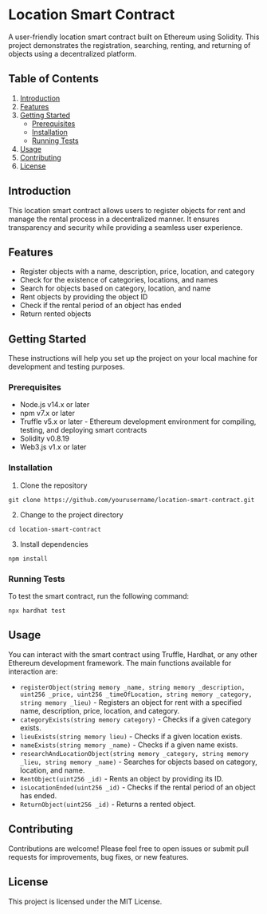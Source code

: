 
# Location Smart Contract

A user-friendly location smart contract built on Ethereum using Solidity. This project demonstrates the registration, searching, renting, and returning of objects using a decentralized platform.

## Table of Contents

1. [Introduction](#introduction)
2. [Features](#features)
3. [Getting Started](#getting-started)
    - [Prerequisites](#prerequisites)
    - [Installation](#installation)
    - [Running Tests](#running-tests)
4. [Usage](#usage)
5. [Contributing](#contributing)
6. [License](#license)

## Introduction

This location smart contract allows users to register objects for rent and manage the rental process in a decentralized manner. It ensures transparency and security while providing a seamless user experience.

## Features

- Register objects with a name, description, price, location, and category
- Check for the existence of categories, locations, and names
- Search for objects based on category, location, and name
- Rent objects by providing the object ID
- Check if the rental period of an object has ended
- Return rented objects

## Getting Started

These instructions will help you set up the project on your local machine for development and testing purposes.

### Prerequisites

- Node.js v14.x or later
- npm v7.x or later
- Truffle v5.x or later - Ethereum development environment for compiling, testing, and deploying smart contracts
- Solidity v0.8.19
- Web3.js v1.x or later

### Installation

1. Clone the repository
```
git clone https://github.com/yourusername/location-smart-contract.git
```
2. Change to the project directory
```
cd location-smart-contract
```
3. Install dependencies
```
npm install
```

### Running Tests

To test the smart contract, run the following command:
```
npx hardhat test
```

## Usage

You can interact with the smart contract using Truffle, Hardhat, or any other Ethereum development framework. The main functions available for interaction are:

- `registerObject(string memory _name, string memory _description, uint256 _price, uint256 _timeOfLocation, string memory _category, string memory _lieu)` - Registers an object for rent with a specified name, description, price, location, and category.
- `categoryExists(string memory category)` - Checks if a given category exists.
- `lieuExists(string memory lieu)` - Checks if a given location exists.
- `nameExists(string memory _name)` - Checks if a given name exists.
- `researchAndLocationObject(string memory _category, string memory _lieu, string memory _name)` - Searches for objects based on category, location, and name.
- `RentObject(uint256 _id)` - Rents an object by providing its ID.
- `isLocationEnded(uint256 _id)` - Checks if the rental period of an object has ended.
- `ReturnObject(uint256 _id)` - Returns a rented object.

## Contributing

Contributions are welcome! Please feel free to open issues or submit pull requests for improvements, bug fixes, or new features.

## License

This project is licensed under the MIT License.
